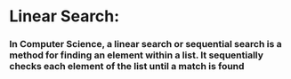 # Linear Search:
### In Computer Science, a linear search or sequential search is a method for finding an element within a list. It sequentially checks each element of the list until a match is found




 
